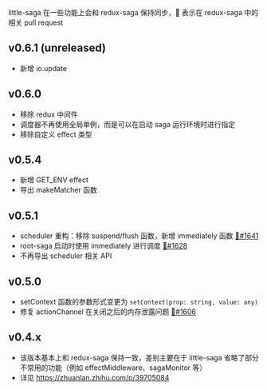 little-saga 在一些功能上会和 redux-saga 保持同步，🔗 表示在 redux-saga 中的相关 pull request

## v0.6.1 (unreleased)

- 新增 io.update

## v0.6.0

- 移除 redux 中间件
- 调度器不再使用全局单例，而是可以在启动 saga 运行环境时进行指定
- 移除自定义 effect 类型

## v0.5.4

- 新增 GET_ENV effect
- 导出 makeMatcher 函数

## v0.5.1

- scheduler 重构：移除 suspend/flush 函数，新增 immediately 函数 [🔗#1641](https://github.com/redux-saga/redux-saga/pull/1641)
- root-saga 启动时使用 immediately 进行调度 [🔗#1628](https://github.com/redux-saga/redux-saga/pull/1628)
- 不再导出 scheduler 相关 API

## v0.5.0

- setContext 函数的参数形式变更为 `setContext(prop: string, value: any)`
- 修复 actionChannel 在关闭之后的内存泄露问题 [🔗#1606](https://github.com/redux-saga/redux-saga/pull/1606)

## v0.4.x

- 该版本基本上和 redux-saga 保持一致，差别主要在于 little-saga 省略了部分不常用的功能（例如 effectMiddleware、sagaMonitor 等）
- 详见 https://zhuanlan.zhihu.com/p/39705084
